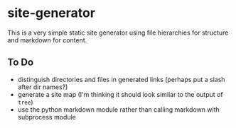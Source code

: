 # site-generator

This is a very simple static site generator using file hierarchies for structure
and markdown for content.

## To Do

- distinguish directories and files in generated links (perhaps put a slash after dir names?)
- generate a site map (I'm thinking it should look similar to the output of `tree`)
- use the python markdown module rather than calling markdown with subprocess module
